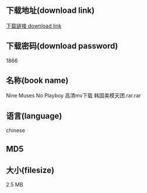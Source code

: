 ## 下载地址(download link)
[下载链接 download link](https://voluble-croquembouche-d321dc.netlify.app/?s=Nine+Muses+No+Playboy+%E9%AB%98%E6%B8%85mv%E4%B8%8B%E8%BD%BD+%E9%9F%A9%E5%9B%BD%E7%BE%8E%E6%A8%A1%E5%A4%A9%E5%9B%A2.rar)

## 下载密码(download password)
1866

## 名称(book name)
Nine Muses No Playboy 高清mv下载 韩国美模天团.rar.rar

## 语言(language)
chinese

## MD5


## 大小(filesize)
2.5 MB
